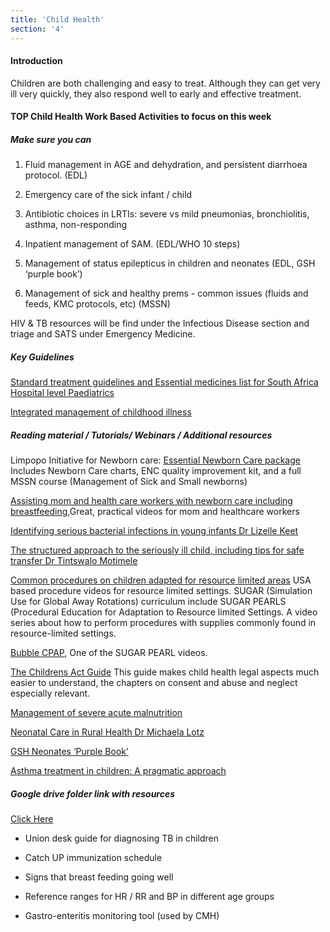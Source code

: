 ```yaml
---
title: 'Child Health'
section: '4'
---
```


#### Introduction

Children are both challenging and easy to treat. Although they can get very ill very
quickly, they also respond well to early and effective treatment.

#### TOP Child Health Work Based Activities to focus on this week

##### Make sure you can

1. Fluid management in AGE and dehydration, and persistent diarrhoea protocol. (EDL)

2. Emergency care of the sick infant / child

3. Antibiotic choices in LRTIs: severe vs mild pneumonias, bronchiolitis, asthma, non-responding

4. Inpatient management of SAM. (EDL/WHO 10 steps)

5. Management of status epilepticus in children and neonates (EDL, GSH ‘purple book’)

6. Management of sick and healthy prems - common issues (fluids and feeds, KMC protocols, etc)
(MSSN)

HIV & TB resources will be find under the Infectious Disease section and triage and SATS under Emergency
Medicine.

##### Key Guidelines

[Standard treatment guidelines and Essential medicines list for South Africa Hospital level Paediatrics](https://www.knowledgehub.org.za/elibrary/hospital-level-paediatrics-standard-treatment-)

[Integrated management of childhood illness](https://www.knowledgehub.org.za/system/files/elibdownloads/2020-10/2019%20IMCI%20CHART%20BOOKLET.pdf)

##### Reading material / Tutorials/ Webinars / Additional resources

Limpopo Initiative for Newborn care: [Essential Newborn Care package](http://www.lincare.co.za/?page_id=1207) Includes Newborn Care charts, ENC quality improvement kit, and a full MSSN course (Management of Sick and Small newborns)

[Assisting mom and health care workers with newborn care including breastfeeding](https://globalhealthmedia.org/videos/),Great, practical videos for mom and healthcare workers

[Identifying serious bacterial infections in young infants Dr Lizelle Keet](https://youtu.be/jfrWM_U89fQ)

[The structured approach to the seriously ill child, including tips for safe transfer Dr Tintswalo Motimele](https://youtube/Yl7eht7d3uI)

[Common procedures on children adapted for resource limited areas](https://sugarprep.org/videos/) USA based procedure videos for resource limited settings. SUGAR (Simulation Use for Global Away Rotations) curriculum include
SUGAR PEARLS (Procedural Education for Adaptation to Resource limited Settings. A video series
about how to perform procedures with supplies commonly found in resource-limited settings.

[Bubble CPAP](https://sugarprep.org/videos/#Bubble_CPAP), One of the SUGAR PEARL videos.

[The Childrens Act Guide](http://www.ci.uct.ac.za/sites/default/files/image_tool/images/367/publication/2013/Childrens%20Act%20Guide%20for%20Health%20Professionals%202013.pdf) This guide makes child health legal aspects much easier to understand, the chapters on consent and abuse and neglect especially relevant.

[Management of severe acute malnutrition](http://www.samj.org.za/index.php/samj/article/view/10072)

[Neonatal Care in Rural Health Dr Michaela Lotz](https://youtu.be/aXqzO7EaDO4)

[GSH Neonates ‘Purple Book’](https://neonatalguidelines.com)

[Asthma treatment in children: A pragmatic approach](https://allsa.org/wp-content/uploads/2019/03/Asthma-treatment-in-children-a-pragatic-approach.pdf)

##### Google drive folder link with resources

[Click Here](https://drive.google.com/drive/folders/1OSeEWybfm_FZ3ZJDlnvGGdlXHaZiHcq4?usp=sharing)

- Union desk guide for diagnosing TB in children

- Catch UP immunization schedule

- Signs that breast feeding going well

- Reference ranges for HR / RR and BP in different age groups

- Gastro-enteritis monitoring tool (used by CMH)
